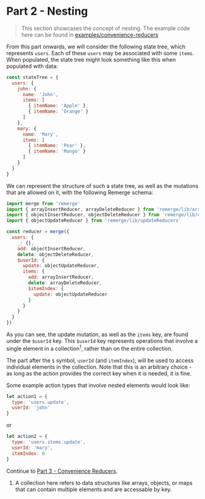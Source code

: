 # Part 2 - Nesting

>This section showcases the concept of nesting. The example code here can be found in [examples/convenience-reducers](../examples/convenience-reducers.js)

From this part onwards, we will consider the following state tree, which represents `users`. Each of these `users` may be associated with some `items`. When populated, the state tree might look something like this when populated with data:

```js
const stateTree = {
  users: {
    john: {
      name: 'John',
      items: [
        { itemName: 'Apple' },
        { itemName: 'Orange' }
      ]
    },
    mary: {
      name: 'Mary',
      items: [
        { itemName: 'Pear' },
        { itemName: 'Mango' }
      ]
    }
  }
}
```

We can represent the structure of such a state tree, as well as the mutations that are allowed on it, with the following Remerge schema:

```js
import merge from 'remerge'
import { arrayInsertReducer, arrayDeleteReducer } from 'remerge/lib/arrayReducers'
import { objectInsertReducer, objectDeleteReducer } from 'remerge/lib/objectReducers'
import { objectUpdateReducer } from 'remerge/lib/updateReducers'

const reducer = merge({
  users: {
    _: {},
    add: objectInsertReducer,
    delete: objectDeleteReducer,
    $userId: {
      update: objectUpdateReducer,
      items: {
        add: arrayInsertReducer,
        delete: arrayDeleteReducer,
        $itemIndex: {
          update: objectUpdateReducer
        }
      }
    }
  }
})
```

As you can see, the update mutation, as well as the `items` key, are found under the `$userId` key. This `$userId` key represents operations that involve a single element in a collection<sup>1</sup>, rather than on the entire collection.

The part after the `$` symbol, `userId` (and `itemIndex`), will be used to access individual elements in the collection. Note that this is an arbitrary choice - as long as the action provides the correct key when it is needed, it is fine.

Some example action types that involve nested elements would look like:

```js
let action1 = {
  type: 'users.update',
  userId: 'john'
}
```

or

```js
let action2 = {
  type: 'users.items.update',
  userId: 'mary',
  itemIndex: 0
}
```

Continue to [Part 3 - Convenience Reducers](./3-convenience-reducers.md).

1. A collection here refers to data structures like arrays, objects, or maps that can contain multiple elements and are accessable by key.